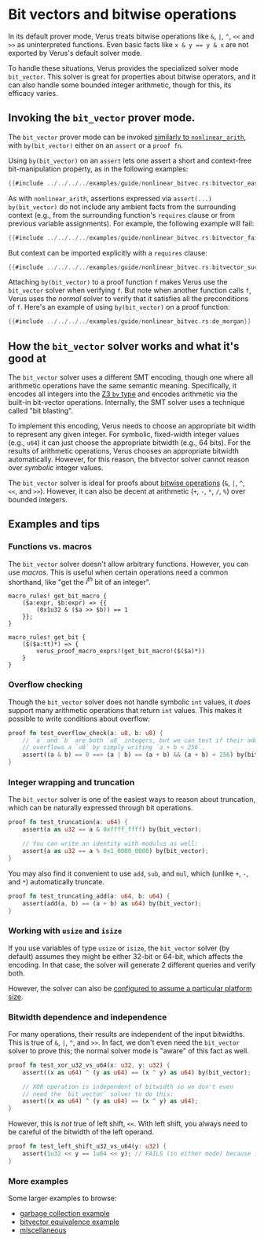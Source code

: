# Bit vectors and bitwise operations

In its default prover mode, Verus treats bitwise operations like `&`, `|`, `^`, `<<` and `>>` as uninterpreted functions.
Even basic facts like `x & y == y & x` are not exported by Verus's default solver mode.

To handle these situations, Verus provides the specialized solver mode `bit_vector`.
This solver is great for properties about bitwise operators, and it can also handle
some bounded integer arithmetic, though for this, its efficacy varies.

## Invoking the `bit_vector` prover mode.

The `bit_vector` prover mode can be invoked 
[similarly to `nonlinear_arith`](./nonlinear.md#1-invoking-a-specialized-solver-nonlinear_arith),
with `by(bit_vector)` either on an `assert` or a `proof fn`.

Using `by(bit_vector)` on an `assert` lets one assert a short and context-free
bit-manipulation property, as in the following examples:
```rust
{{#include ../../../../examples/guide/nonlinear_bitvec.rs:bitvector_easy}}
```

As with `nonlinear_arith`, assertions expressed via `assert(...) by(bit_vector)` do not include any ambient facts from the surrounding context (e.g., from the surrounding function's `requires` clause or from previous variable assignments).  For example, the following example will fail:

```rust
{{#include ../../../../examples/guide/nonlinear_bitvec.rs:bitvector_fail}}
```

But context can be imported explicitly with a `requires` clause:

```rust
{{#include ../../../../examples/guide/nonlinear_bitvec.rs:bitvector_success}}
```

Attaching `by(bit_vector)` to a proof function `f` makes Verus use
the `bit_vector` solver when verifying `f`. But note when another function
calls `f`, Verus uses the _normal_ solver to verify that it satisfies all the
preconditions of `f`. Here's an example of using `by(bit_vector)` on a proof
function:
```rust
{{#include ../../../../examples/guide/nonlinear_bitvec.rs:de_morgan}}
```


## How the `bit_vector` solver works and what it's good at

The `bit_vector` solver uses a different SMT encoding, though one where all arithmetic operations
have the same semantic meaning.
Specifically, it encodes all integers into the [Z3 `bv` type](https://microsoft.github.io/z3guide/docs/theories/Bitvectors/) and encodes arithmetic via the built-in bit-vector operations.
Internally, the SMT solver uses a technique called "bit blasting".

To implement this encoding, Verus needs to choose an appropriate bit width to represent
any given integer. For symbolic, fixed-width integer values (e.g., `u64`) it can just choose
the appropriate bitwidth (e.g., 64 bits). For the results of arithmetic operations,
Verus chooses an appropriate bitwidth automatically.
However, for this reason, the bitvector solver cannot reason over _symbolic_ integer values.

The `bit_vector` solver is ideal for proofs about [bitwise operations](./spec-bit-ops.md)
(`&`, `|`, `^`, `<<`, and `>>`).
However, it can also be decent at arithmetic (`+`, `-`, `*`, `/`, `%`) over bounded integers.

## Examples and tips

### Functions vs. macros

The `bit_vector` solver doesn't allow arbitrary functions. However, you can use _macros_.
This is useful when certain operations need a common shorthand, like
"get the <i>i<sup>th</sup></i> bit of an integer".

```
macro_rules! get_bit_macro {
    ($a:expr, $b:expr) => {{
        (0x1u32 & ($a >> $b)) == 1
    }};
}

macro_rules! get_bit {
    ($($a:tt)*) => {
        verus_proof_macro_exprs!(get_bit_macro!($($a)*))
    }
}
```

### Overflow checking

Though the `bit_vector` solver does not handle symbolic `int` values, it _does_ support many
arithmetic operations that return `int` values.
This makes it possible to write conditions about overflow:

```rust
proof fn test_overflow_check(a: u8, b: u8) {
    // `a` and `b` are both `u8` integers, but we can test if their addition
    // overflows a `u8` by simply writing `a + b < 256`.
    assert((a & b) == 0 ==> (a | b) == (a + b) && (a + b) < 256) by(bit_vector);
}
```

### Integer wrapping and truncation

The `bit_vector` solver is one of the easiest ways to reason about truncation, which can be naturally expressed through bit operations.

```rust
proof fn test_truncation(a: u64) {
    assert(a as u32 == a & 0xffff_ffff) by(bit_vector);

    // You can write an identity with modulus as well:
    assert(a as u32 == a % 0x1_0000_0000) by(bit_vector);
}
```

You may also find it convenient to use `add`, `sub`, and `mul`, which (unlike `+`, `-`, and `*`) automatically truncate.

```rust
proof fn test_truncating_add(a: u64, b: u64) {
    assert(add(a, b) == (a + b) as u64) by(bit_vector);
}
```

### Working with `usize` and `isize`

If you use variables of type `usize` or `isize`, the `bit_vector` solver (by default) assumes they
might be either 32-bit or 64-bit, which affects the encoding.
In that case, the solver will generate 2 different queries and verify both.

However, the solver can also be [configured to assume a particular platform size](./reference-global.md#with-usize-and-isize).

### Bitwidth dependence and independence

For many operations, their results are independent of the input bitwidths.
This is true of `&`, `|`, `^`, and `>>`.
In fact, we don't even need the `bit_vector` solver to prove this; the normal solver mode is "aware"
of this fact as well.

```rust
proof fn test_xor_u32_vs_u64(x: u32, y: u32) {
    assert((x as u64) ^ (y as u64) == (x ^ y) as u64) by(bit_vector);

    // XOR operation is independent of bitwidth so we don't even
    // need the `bit_vector` solver to do this:
    assert((x as u64) ^ (y as u64) == (x ^ y) as u64);
}
```

However, this is _not_ true of left shift, `<<`.
With left shift, you always need to be careful of the bitwidth of the left operand.

```rust
proof fn test_left_shift_u32_vs_u64(y: u32) {
    assert(1u32 << y == 1u64 << y); // FAILS (in either mode) because it's not true
}
```

### More examples

Some larger examples to browse:

 * [garbage collection example](https://github.com/verus-lang/verus/blob/main/source/../examples/bitvector_garbage_collection.rs)
 * [bitvector equivalence example](https://github.com/verus-lang/verus/blob/main/source/../examples/bitvector_equivalence.rs)
 * [miscellaneous](https://github.com/verus-lang/verus/blob/main/source/../examples/bitvector_basic.rs)
